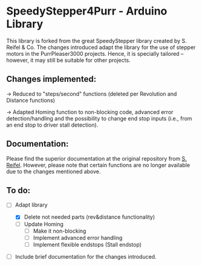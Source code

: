 # SpeedyStepper4Purr - Arduino Library

This library is forked from the great SpeedyStepper library created by S. Reifel & Co. The changes introduced adapt the library for the use of stepper motors in the PurrPleaser3000 projects. Hence, it is specially tailored – however, it may still be suitable for other projects.

## Changes implemented:
→ Reduced to "steps/second" functions (deleted per Revolution and Distance functions)

→ Adapted Homing function to non-blocking code, advanced error detection/handling and the possibility to change end stop inputs (i.e., from an end stop to driver stall detection).

## Documentation:
Please find the superior documentation at the original repository from [S. Reifel](https://github.com/Stan-Reifel/SpeedyStepper). However, please note that certain functions are no longer available due to the changes mentioned above.

## To do:
- [ ] Adapt library
	- [x] Delete not needed parts (rev&distance functionality)
	- [ ] Update Homing 
		- [ ] Make it non-blocking
		- [ ] Implement advanced error handling
		- [ ] Implement flexible endstops (Stall endstop)
- [ ] Include brief documentation for the changes introduced.


